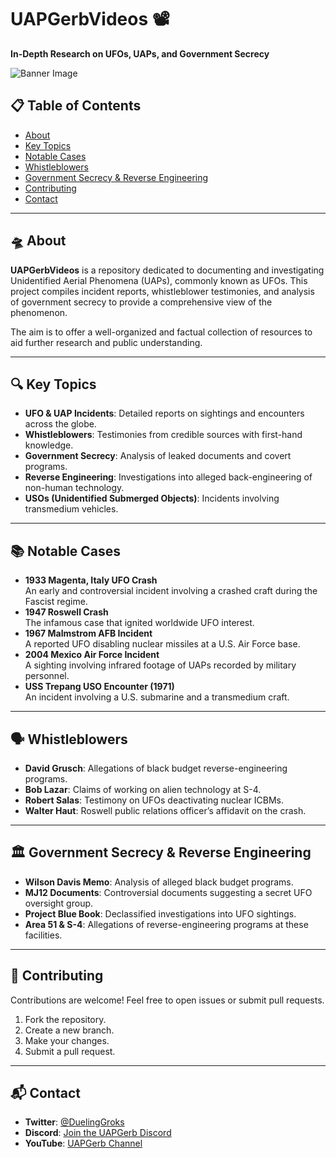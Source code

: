 # UAPGerbVideos 📽️  
**In-Depth Research on UFOs, UAPs, and Government Secrecy**

![Banner Image](https://github.com/DuelingGroks/UAPGerbVideos)  <!-- Replace with an actual banner URL if available -->

## 📋 Table of Contents
- [About](#about)
- [Key Topics](#key-topics)
- [Notable Cases](#notable-cases)
- [Whistleblowers](#whistleblowers)
- [Government Secrecy & Reverse Engineering](#government-secrecy--reverse-engineering)
- [Contributing](#contributing)
- [Contact](#contact)

---

## 🛸 About
**UAPGerbVideos** is a repository dedicated to documenting and investigating Unidentified Aerial Phenomena (UAPs), commonly known as UFOs. This project compiles incident reports, whistleblower testimonies, and analysis of government secrecy to provide a comprehensive view of the phenomenon.

The aim is to offer a well-organized and factual collection of resources to aid further research and public understanding.

---

## 🔍 Key Topics
- **UFO & UAP Incidents**: Detailed reports on sightings and encounters across the globe.
- **Whistleblowers**: Testimonies from credible sources with first-hand knowledge.
- **Government Secrecy**: Analysis of leaked documents and covert programs.
- **Reverse Engineering**: Investigations into alleged back-engineering of non-human technology.
- **USOs (Unidentified Submerged Objects)**: Incidents involving transmedium vehicles.

---

## 📚 Notable Cases
- **1933 Magenta, Italy UFO Crash**  
  An early and controversial incident involving a crashed craft during the Fascist regime.  
- **1947 Roswell Crash**  
  The infamous case that ignited worldwide UFO interest.  
- **1967 Malmstrom AFB Incident**  
  A reported UFO disabling nuclear missiles at a U.S. Air Force base.  
- **2004 Mexico Air Force Incident**  
  A sighting involving infrared footage of UAPs recorded by military personnel.  
- **USS Trepang USO Encounter (1971)**  
  An incident involving a U.S. submarine and a transmedium craft.  

---

## 🗣️ Whistleblowers
- **David Grusch**: Allegations of black budget reverse-engineering programs.  
- **Bob Lazar**: Claims of working on alien technology at S-4.  
- **Robert Salas**: Testimony on UFOs deactivating nuclear ICBMs.  
- **Walter Haut**: Roswell public relations officer’s affidavit on the crash.  

---

## 🏛 Government Secrecy & Reverse Engineering
- **Wilson Davis Memo**: Analysis of alleged black budget programs.  
- **MJ12 Documents**: Controversial documents suggesting a secret UFO oversight group.  
- **Project Blue Book**: Declassified investigations into UFO sightings.  
- **Area 51 & S-4**: Allegations of reverse-engineering programs at these facilities.  

---

## 🤝 Contributing
Contributions are welcome! Feel free to open issues or submit pull requests.

1. Fork the repository.  
2. Create a new branch.  
3. Make your changes.  
4. Submit a pull request.  

---

## 📬 Contact
- **Twitter**: [@DuelingGroks](https://twitter.com/DuelingGroks)  
- **Discord**: [Join the UAPGerb Discord](https://discord.gg/6QtS4VQFtU)  
- **YouTube**: [UAPGerb Channel](https://www.youtube.com/channel/UCnleKTPNvL2kzBS9F2ryzpA)  
